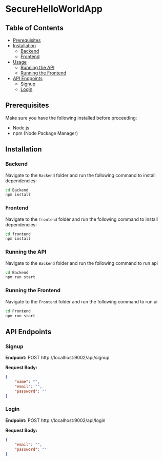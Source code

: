 # SecureHelloWorldApp

## Table of Contents

- [Prerequisites](#prerequisites)
- [Installation](#installation)
  - [Backend](#backend)
  - [Frontend](#frontend)
- [Usage](#usage)
  - [Running the API](#running-the-api)
  - [Running the Frontend](#running-the-frontend)
- [API Endpoints](#api-endpoints)
  - [Signup](#signup)
  - [Login](#login)

## Prerequisites

Make sure you have the following installed before proceeding:

- Node.js
- npm (Node Package Manager)

## Installation

### Backend

Navigate to the `Backend` folder and run the following command to install dependencies:

```bash
cd Backend
npm install
```


### Frontend
Navigate to the `frontend` folder and run the following command to install dependencies:

```bash
cd frontend
npm install
```

### Running the API
Navigate to the `Backend` folder and run the following command to run api

```bash
cd Backend
npm run start
```

### Running the Frontend
Navigate to the `Frontend` folder and run the following command to run ui

```bash
cd Frontend
npm run start
```

## API Endpoints

### Signup

**Endpoint:**
POST http://localhost:9002/api/signup

**Request Body:**
```json
{
    "name": "",
    "email": "",
    "password": ""
}
```

### Login
**Endpoint:**
POST http://localhost:9002/api/login

**Request Body:**
```json
{
    "email": "",
    "password": ""
}
```
